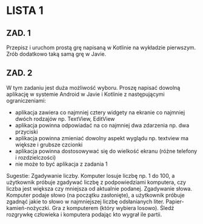 # LISTA 1
## ZAD. 1
Przepisz i uruchom prostą grę napisaną w Kotlinie na wykładzie pierwszym. Zrób dodatkowo taką samą grę w Javie.
## ZAD. 2
W tym zadaniu jest duża możliwość wyboru. Proszę napisać dowolną aplikację w systemie Android w Javie i Kotlinie z następującymi ograniczeniami:
 - aplikacja zawiera co najmniej cztery widgety na ekranie co najmniej dwóch rodzajów np. TextView, EditView
 - aplikacja powinna odpowiadać na co najmniej dwa zdarzenia np. dwa przyciski
 - aplikacja powinna zmieniać dowolny aspekt wyglądu np. textview ma większe i grubsze czcionki
 - aplikacja powinna dostosowywać się do wielkość ekranu (różne telefony i rozdzielczości)
 - nie może to być aplikacja z zadania 1

Sugestie:
Zgadywanie liczby. Komputer losuje liczbę np. 1 do 100, a użytkownik próbuje zgadywać liczbę z podpowiedziami komputera, czy liczba jest większa czy mniejsza od aktualnie podanej.
Zgadywanie słowa. Komputer podaje słowo (na początku zasłonięte), a użytkownik próbuje zgadnąć jakie to słowo w najmniejszej liczbę odsłanianych liter.
Papier-kamień-nożyczki. Gra z komputerem (który wybiera losowo). Śledź rozgrywkę człowieka i komputera podając kto wygrał ile partii.
